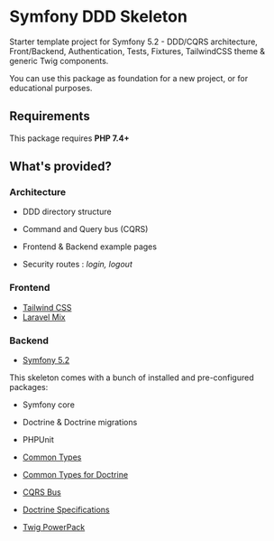 # Symfony DDD Skeleton

Starter template project for Symfony 5.2 - DDD/CQRS architecture, Front/Backend, Authentication, Tests, Fixtures, TailwindCSS theme & generic Twig components.

You can use this package as foundation for a new project, or for educational purposes.



## Requirements
This package requires **PHP 7.4+**


## What's provided?

### Architecture
- DDD directory structure
- Command and Query bus (CQRS)

- Frontend & Backend example pages
- Security routes : _login, logout_

### Frontend
- [Tailwind CSS](https://tailwindcss.com/)
- [Laravel Mix](https://github.com/JeffreyWay/laravel-mix)

### Backend
- [Symfony 5.2](https://symfony.com/)

This skeleton comes with a bunch of installed and pre-configured packages:

- Symfony core 
- Doctrine & Doctrine migrations
- PHPUnit


- [Common Types](https://github.com/Mediagone/common-types)
- [Common Types for Doctrine](https://github.com/Mediagone/common-types-doctrine)
- [CQRS Bus](https://github.com/Mediagone/cqrs-bus)
- [Doctrine Specifications](https://github.com/Mediagone/doctrine-specifications)
- [Twig PowerPack](https://github.com/Mediagone/twig-powerpack)





